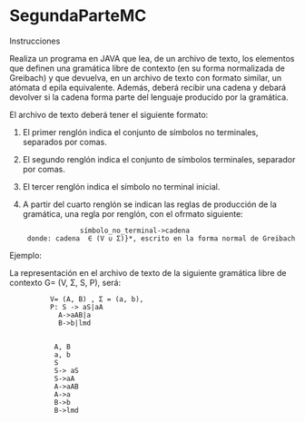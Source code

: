 # SegundaParteMC

Instrucciones

Realiza un programa en JAVA que lea, de un archivo de texto, los elementos que definen una gramática libre de contexto (en su forma normalizada de Greibach) y que devuelva, en un archivo de texto con formato similar, un atómata d epila equivalente. Además, deberá recibir una cadena y debará devolver si la cadena forma parte del lenguaje producido por la gramática.

El archivo de texto deberá tener el siguiente formato: 

1. El primer renglón indica el conjunto de símbolos no terminales, separados por comas. 
2. El segundo renglón indica el conjunto de símbolos terminales, separador por comas. 
3. El tercer renglón indica el símbolo no terminal inicial. 
4. A partir del cuarto renglón se indican las reglas de producción de la gramática, una regla por renglón, con el ofrmato siguiente: 

                     símbolo_no_terminal->cadena 
        donde: cadena  ∈ (V ∪ Σ)}*, escrito en la forma normal de Greibach
 
 
 Ejemplo: 
 
 La representación en el archivo de texto de la siguiente gramática libre de contexto 
 G= (V, Σ, S, P), será: 
  
 
              V= (A, B) , Σ = (a, b), 
              P: S -> aS|aA
                A->aAB|a
                B->b|lmd 
                
                
               A, B
               a, b
               S
               S-> aS
               S->aA
               A->aAB
               A->a
               B->b
               B->lmd
